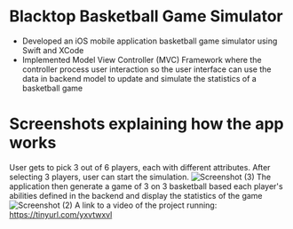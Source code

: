 # Blacktop Basketball Game Simulator
- Developed an iOS mobile application basketball game simulator using Swift and XCode
- Implemented Model View Controller (MVC) Framework where the controller process user interaction so the user interface can use the data in backend model to update and simulate the statistics of a basketball game

# Screenshots explaining how the app works
User gets to pick 3 out of 6 players, each with different attributes.
After selecting 3 players, user can start the simulation.
![Screenshot (3)](https://user-images.githubusercontent.com/70000660/93654871-f52d6f80-f9d4-11ea-87a9-f96614be37f4.png)
The application then generate a game of 3 on 3 basketball based each player's abilities defined in the backend and display the statistics of the game
![Screenshot (2)](https://user-images.githubusercontent.com/70000660/93654870-f494d900-f9d4-11ea-8547-e64ae303860a.png)
A link to a video of the project running:  https://tinyurl.com/yxvtwxvl
